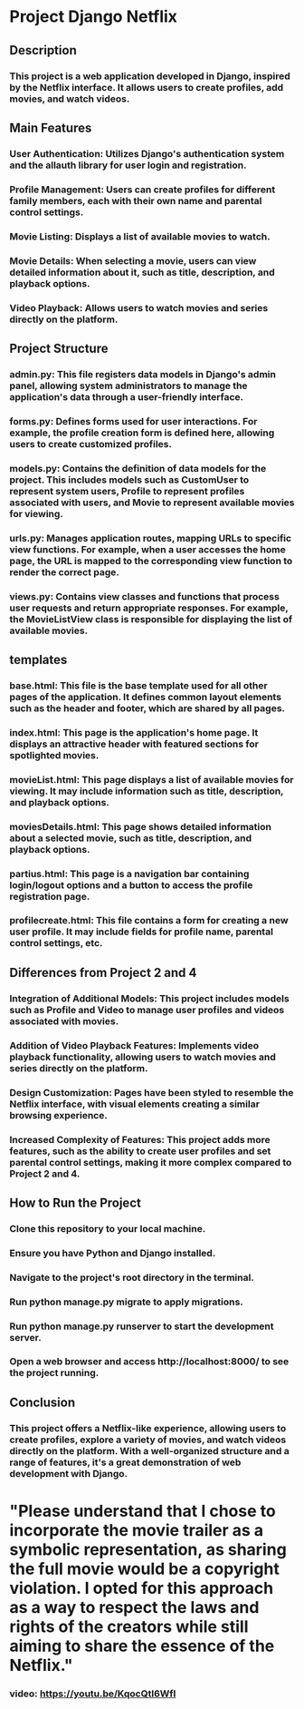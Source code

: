 # Project Django Netflix

## Description
### This project is a web application developed in Django, inspired by the Netflix interface. It allows users to create profiles, add movies, and watch videos.

## Main Features
### User Authentication: Utilizes Django's authentication system and the allauth library for user login and registration.

### Profile Management: Users can create profiles for different family members, each with their own name and parental control settings.

### Movie Listing: Displays a list of available movies to watch.

### Movie Details: When selecting a movie, users can view detailed information about it, such as title, description, and playback options.

### Video Playback: Allows users to watch movies and series directly on the platform.

## Project Structure
### admin.py: This file registers data models in Django's admin panel, allowing system administrators to manage the application's data through a user-friendly interface.

### forms.py: Defines forms used for user interactions. For example, the profile creation form is defined here, allowing users to create customized profiles.

### models.py: Contains the definition of data models for the project. This includes models such as CustomUser to represent system users, Profile to represent profiles associated with users, and Movie to represent available movies for viewing.

### urls.py: Manages application routes, mapping URLs to specific view functions. For example, when a user accesses the home page, the URL is mapped to the corresponding view function to render the correct page.

### views.py: Contains view classes and functions that process user requests and return appropriate responses. For example, the MovieListView class is responsible for displaying the list of available movies.

## templates
### base.html: This file is the base template used for all other pages of the application. It defines common layout elements such as the header and footer, which are shared by all pages.

### index.html: This page is the application's home page. It displays an attractive header with featured sections for spotlighted movies.

### movieList.html: This page displays a list of available movies for viewing. It may include information such as title, description, and playback options.

### moviesDetails.html: This page shows detailed information about a selected movie, such as title, description, and playback options.

### partius.html: This page is a navigation bar containing login/logout options and a button to access the profile registration page.

### profilecreate.html: This file contains a form for creating a new user profile. It may include fields for profile name, parental control settings, etc.

## Differences from Project 2 and 4
### Integration of Additional Models: This project includes models such as Profile and Video to manage user profiles and videos associated with movies.

### Addition of Video Playback Features: Implements video playback functionality, allowing users to watch movies and series directly on the platform.

### Design Customization: Pages have been styled to resemble the Netflix interface, with visual elements creating a similar browsing experience.

### Increased Complexity of Features: This project adds more features, such as the ability to create user profiles and set parental control settings, making it more complex compared to Project 2 and 4.

## How to Run the Project
### Clone this repository to your local machine.
### Ensure you have Python and Django installed.
### Navigate to the project's root directory in the terminal.
### Run python manage.py migrate to apply migrations.
### Run python manage.py runserver to start the development server.
### Open a web browser and access http://localhost:8000/ to see the project running.

## Conclusion
### This project offers a Netflix-like experience, allowing users to create profiles, explore a variety of movies, and watch videos directly on the platform. With a well-organized structure and a range of features, it's a great demonstration of web development with Django.


# "Please understand that I chose to incorporate the movie trailer as a symbolic representation, as sharing the full movie would be a copyright violation. I opted for this approach as a way to respect the laws and rights of the creators while still aiming to share the essence of the Netflix."


### video: https://youtu.be/KqocQtl6WfI